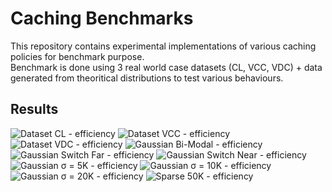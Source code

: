 # Caching Benchmarks

This repository contains experimental implementations of various caching policies for benchmark purpose.   
Benchmark is done using 3 real world case datasets (CL, VCC, VDC) + data generated from theoritical distributions to test various behaviours.

## Results

![Dataset CL - efficiency](https://raw.githubusercontent.com/ogxd/caching-benchmarks/master/Results/DatasetCL.png)
![Dataset VCC - efficiency](https://raw.githubusercontent.com/ogxd/caching-benchmarks/master/Results/DatasetVCC.png)
![Dataset VDC - efficiency](https://raw.githubusercontent.com/ogxd/caching-benchmarks/master/Results/DatasetVDC.png)
![Gaussian Bi-Modal - efficiency](https://raw.githubusercontent.com/ogxd/caching-benchmarks/master/Results/GaussianBiModal.png)
![Gaussian Switch Far - efficiency](https://raw.githubusercontent.com/ogxd/caching-benchmarks/master/Results/GaussianSwitchFar.png)
![Gaussian Switch Near - efficiency](https://raw.githubusercontent.com/ogxd/caching-benchmarks/master/Results/GaussianSwitchNear.png)
![Gaussian σ = 5K - efficiency](https://raw.githubusercontent.com/ogxd/caching-benchmarks/master/Results/Gaussian5K.png)
![Gaussian σ = 10K - efficiency](https://raw.githubusercontent.com/ogxd/caching-benchmarks/master/Results/Gaussian10K.png)
![Gaussian σ = 20K - efficiency](https://raw.githubusercontent.com/ogxd/caching-benchmarks/master/Results/Gaussian20K.png)
![Sparse 50K - efficiency](https://raw.githubusercontent.com/ogxd/caching-benchmarks/master/Results/Sparse50K.png)